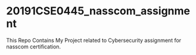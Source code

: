 # 20191CSE0445_nasscom_assignment
This Repo Contains My Project related to Cybersecurity assignment for nasscom  certification.
